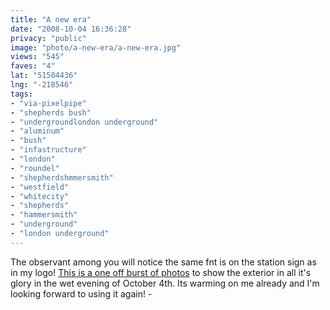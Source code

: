 ```yaml
---
title: "A new era"
date: "2008-10-04 16:36:28"
privacy: "public"
image: "photo/a-new-era/a-new-era.jpg"
views: "545"
faves: "4"
lat: "51504436"
lng: "-218546"
tags:
- "via-pixelpipe"
- "shepherds bush"
- "undergroundlondon underground"
- "aluminum"
- "bush"
- "infastructure"
- "london"
- "roundel"
- "shepherdshmmersmith"
- "westfield"
- "whitecity"
- "shepherds"
- "hammersmith"
- "underground"
- "london underground"
---
```

The observant among you will notice the same fnt is on the station sign as in my logo! <a href="http://flickr.com/photos/phillprice/sets/72157607742321287">This is a one off burst of photos</a> to show the exterior in all it's glory in the wet evening of October 4th. Its warming on me already and I'm looking forward to using it again! - <a href="/photos/2008/10/05/a-new-era"></a>
